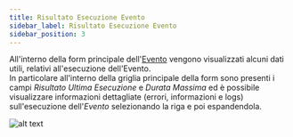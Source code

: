 ```yaml
---
title: Risultato Esecuzione Evento
sidebar_label: Risultato Esecuzione Evento
sidebar_position: 3
---
```


All'interno della form principale dell'[Evento](event-intro) vengono visualizzati alcuni dati utili, relativi all'esecuzione dell'Evento.  
In particolare all'interno della griglia principale della form sono presenti i campi *Risultato Ultima Esecuzione* e *Durata Massima* ed è possibile visualizzare informazioni dettagliate (errori, informazioni e logs) sull'esecuzione dell'*Evento* selezionando la riga e poi espandendola.

![alt text](/img/it-it/applications/supervisor/supervisor15.png)
